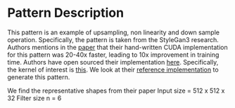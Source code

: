 # Pattern Description
This pattern is an example of upsampling, non linearity and down sample operation. Specifically, the
pattern is taken from the StyleGan3 research. Authors mentions in the
[paper](https://nvlabs-fi-cdn.nvidia.com/stylegan3/stylegan3-paper.pdf) that their hand-written CUDA
implementation for this pattern was 20-40x faster, leading to 10x improvement in training time.
Authors have open sourced their implementation
[here](https://github.com/NVlabs/stylegan3/tree/a5a69f58294509598714d1e88c9646c3d7c6ec94).
Specifically, the kernel of interest is
[this](https://github.com/NVlabs/stylegan3/blob/a5a69f58294509598714d1e88c9646c3d7c6ec94/torch_utils/ops/filtered_lrelu.py#L1).
We look at their [reference
implementation](https://github.com/NVlabs/stylegan3/blob/a5a69f58294509598714d1e88c9646c3d7c6ec94/torch_utils/ops/filtered_lrelu.py#L121)
to generate this pattern.

We find the representative shapes from their paper
Input size = 512 x 512 x 32
Filter size n = 6
